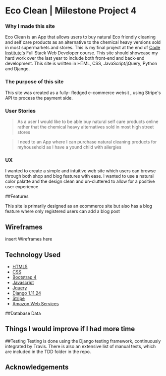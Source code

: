# Eco Clean | Milestone Project 4

### Why I made this site

Eco Clean is an App that allows users to buy natural Eco friendly cleaning 
and self care products as an alternative to the chemical heavy versions sold in
most supermarkets and stores. 
This is my final project at the end of [Code Institute's](https://codeinstitute.net/) Full
Stack Web Developer course. This site should showcase my hard work over the last year
to include both front-end and back-end development. This site is written in
HTML, CSS, JavaScript/jQuery, Python and Django.

### The purpose of this site

This site was created as a fully- fledged e-commerce websit , using Stripe's API
to process the payment side.

### User Stories

> As a user I would like to be able buy natural self care products online rather 
that the chemical heavy alternatives sold in most high street stores

> I need to an App where I can purchase natural cleaning products for myhousehold as 
I have a yound child with allergies 

### UX

I wanted to create a simple and intuitive web site which users can browse through
both shop and blog features with ease. I wanted to use a natural color palatte and 
the design clean and un-cluttered to allow for a positive user experience 

##Features 

This site is primarily designed as an ecommerce site but also has a blog feature 
where only registered users can add a blog post

## Wireframes
 insert Wireframes here

## Technology Used

* [HTML5](https://en.wikipedia.org/wiki/HTML5)
* [CSS](https://en.wikipedia.org/wiki/Cascading_Style_Sheets)
* [Bootstrap 4](https://getbootstrap.com/)
* [Javascript](https://www.javascript.com/)
* [Jquery](https://jquery.com/)
* [Django 1.11.24](https://docs.djangoproject.com/en/3.0/releases/1.11.24/)
* [Stripe](https://stripe.com/ie)
* [Amazon Web Services](https://aws.amazon.com/)

 

 ##Database Data

## Things I would improve if I had more time


##Testing 
Testing is done using the Django testing framework, continuously integrated by Travis. 
There is also an extensive list of manual tests, which are included in the TDD folder in the repo.

## Acknowledgements
